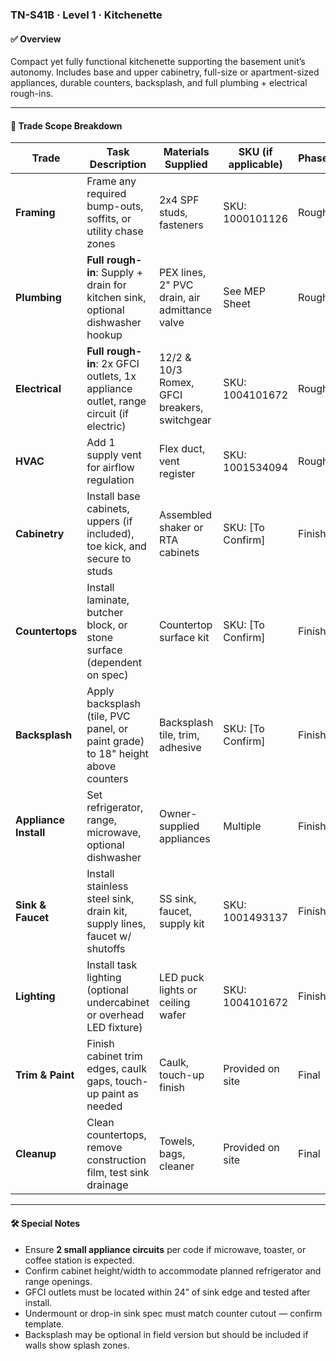 ### TN-S41B · Level 1 · Kitchenette

#### ✅ Overview
Compact yet fully functional kitchenette supporting the basement unit’s autonomy. Includes base and upper cabinetry, full-size or apartment-sized appliances, durable counters, backsplash, and full plumbing + electrical rough-ins.

---

#### 📐 Trade Scope Breakdown

| Trade            | Task Description                                                                   | Materials Supplied                              | SKU (if applicable)     | Phase     |
|------------------|--------------------------------------------------------------------------------------|--------------------------------------------------|--------------------------|-----------|
| **Framing**      | Frame any required bump-outs, soffits, or utility chase zones                        | 2x4 SPF studs, fasteners                         | SKU: 1000101126          | Rough     |
| **Plumbing**     | **Full rough-in**: Supply + drain for kitchen sink, optional dishwasher hookup       | PEX lines, 2" PVC drain, air admittance valve   | See MEP Sheet            | Rough     |
| **Electrical**   | **Full rough-in**: 2x GFCI outlets, 1x appliance outlet, range circuit (if electric) | 12/2 & 10/3 Romex, GFCI breakers, switchgear     | SKU: 1004101672          | Rough     |
| **HVAC**         | Add 1 supply vent for airflow regulation                                             | Flex duct, vent register                        | SKU: 1001534094          | Rough     |
| **Cabinetry**    | Install base cabinets, uppers (if included), toe kick, and secure to studs           | Assembled shaker or RTA cabinets                | SKU: [To Confirm]         | Finish    |
| **Countertops**  | Install laminate, butcher block, or stone surface (dependent on spec)                | Countertop surface kit                          | SKU: [To Confirm]         | Finish    |
| **Backsplash**   | Apply backsplash (tile, PVC panel, or paint grade) to 18" height above counters      | Backsplash tile, trim, adhesive                 | SKU: [To Confirm]         | Finish    |
| **Appliance Install**| Set refrigerator, range, microwave, optional dishwasher                          | Owner-supplied appliances                       | Multiple                  | Finish    |
| **Sink & Faucet**| Install stainless steel sink, drain kit, supply lines, faucet w/ shutoffs           | SS sink, faucet, supply kit                     | SKU: 1001493137           | Finish    |
| **Lighting**     | Install task lighting (optional undercabinet or overhead LED fixture)                | LED puck lights or ceiling wafer                | SKU: 1004101672           | Finish    |
| **Trim & Paint** | Finish cabinet trim edges, caulk gaps, touch-up paint as needed                      | Caulk, touch-up finish                          | Provided on site          | Final     |
| **Cleanup**      | Clean countertops, remove construction film, test sink drainage                      | Towels, bags, cleaner                           | Provided on site          | Final     |

---

#### 🛠 Special Notes
- Ensure **2 small appliance circuits** per code if microwave, toaster, or coffee station is expected.
- Confirm cabinet height/width to accommodate planned refrigerator and range openings.
- GFCI outlets must be located within 24” of sink edge and tested after install.
- Undermount or drop-in sink spec must match counter cutout — confirm template.
- Backsplash may be optional in field version but should be included if walls show splash zones.
